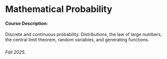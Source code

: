 # Mathematical Probability

#### Course Description:
Discrete and continuous probability. Distributions, the law of large numbers, the central limit theorem, random variables, and generating functions.

###

###### Fall 2025.